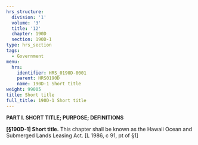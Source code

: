 ```yaml
---
hrs_structure:
  division: '1'
  volume: '3'
  title: '12'
  chapter: 190D
  section: 190D-1
type: hrs_section
tags:
  - Government
menu:
  hrs:
    identifier: HRS_0190D-0001
    parent: HRS0190D
    name: 190D-1 Short title
weight: 99005
title: Short title
full_title: 190D-1 Short title
---
```

**PART I. SHORT TITLE; PURPOSE; DEFINITIONS**

**[§190D-1] Short title.** This chapter shall be known as the Hawaii Ocean and Submerged Lands Leasing Act. [L 1986, c 91, pt of §1]